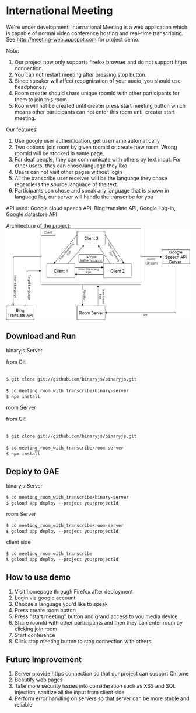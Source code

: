 International Meeting
========

We're under development!
International Meeting is a web application which is capable of normal video conference hosting and real-time transcribing. See http://meeting-web.appspot.com for project demo.

Note: 
1. Our project now only supports firefox browser and do not support https connection.
2. You can not restart meeting after pressing stop button.
3. Since speaker will affect recognization of your audio, you should use headphones.
4. Room creater should share unique roomId with other participants for them to join this room
5. Room will not be created until creater press start meeting button which means other participants can not enter this room until creater start meeting.

Our features:
1. Use google user authentication, get username automatically
2. Two options: join room by given roomId or create new room. Wrong roomId will be stocked in same page.
3. For deaf people, they can communicate with others by text input. For other users, they can chose language they like
4. Users can not visit other pages without login
5. All the transcribe user receives will be the language they chose regardless the source language of the text.
6. Participants can chose and speak any language that is shown in language list, our server will handle the transcribe for you

API used:
Google cloud speech API, Bing translate API, Google Log-in, Google datastore API

Architecture of the project:
![Alt text](/www/Images/architecture.jpg?raw=true "Project Architecture")

## Download and Run

binaryjs Server



from Git

```console

$ git clone git://github.com/binaryjs/binaryjs.git

$ cd meeting_room_with_transcribe/binary-server
$ npm install
```

room Server



from Git

```console

$ git clone git://github.com/binaryjs/binaryjs.git

$ cd meeting_room_with_transcribe/room-server
$ npm install
```

## Deploy to GAE

binaryjs Server


```
$ cd meeting_room_with_transcribe/binary-server
$ gcloud app deploy --project yourprojectId
```

room Server

```
$ cd meeting_room_with_transcribe/room-server
$ gcloud app deploy --project yourprojectId
```

client side
```
$ cd meeting_room_with_transcribe
$ gcloud app deploy --project yourprojectId
```

## How to use demo
1. Visit homepage through Firefox after deployment
2. Login via google account
3. Choose a language you'd like to speak
4. Press create room button
5. Press "start meeting" button and grand access to you media device
6. Share roomId with other participants and then they can enter room by clicking join room
7. Start conference
8. Click stop meeting button to stop connection with others

## Future Improvement
1. Server provide https connection so that our project can support Chrome
2. Beautify web pages
3. Take more security issues into consideration such as XSS and SQL injection, sanitize all the input from client side
4. Perform error handling on servers so that server can be more stable and reliable




